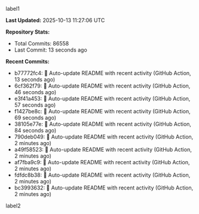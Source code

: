 
label1 
<!-- ACTIVITY_START -->
**Last Updated:** 2025-10-13 11:27:06 UTC

**Repository Stats:**
- Total Commits: 86558
- Last Commit: 13 seconds ago

**Recent Commits:**
- b77772fc4: 🤖 Auto-update README with recent activity (GitHub Action, 13 seconds ago)
- 6cf362f79: 🤖 Auto-update README with recent activity (GitHub Action, 46 seconds ago)
- e3f41a453: 🤖 Auto-update README with recent activity (GitHub Action, 57 seconds ago)
- f1427be8c: 🤖 Auto-update README with recent activity (GitHub Action, 69 seconds ago)
- 38105e77e: 🤖 Auto-update README with recent activity (GitHub Action, 84 seconds ago)
- 790deb049: 🤖 Auto-update README with recent activity (GitHub Action, 2 minutes ago)
- a49f58523: 🤖 Auto-update README with recent activity (GitHub Action, 2 minutes ago)
- af7fba9c9: 🤖 Auto-update README with recent activity (GitHub Action, 2 minutes ago)
- fdfdc8b38: 🤖 Auto-update README with recent activity (GitHub Action, 2 minutes ago)
- bc3993632: 🤖 Auto-update README with recent activity (GitHub Action, 2 minutes ago)
<!-- ACTIVITY_END -->

label2
